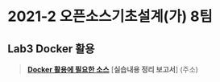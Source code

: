 # 2021-2 오픈소스기초설계(가) 8팀
## Lab3 Docker 활용
> [**Docker 활용에 필요한 소스**](https://github.com/joongsukim/opensource-team8/tree/main/Lab3%20Docker%20%ED%99%9C%EC%9A%A9/example)
> [**실습내용 정리 보고서**] (주소)
